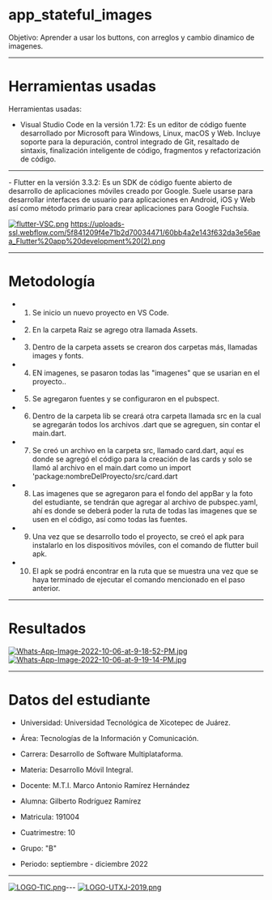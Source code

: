 # app_stateful_images

Objetivo:
Aprender a usar los buttons, con arreglos y cambio dinamico de imagenes.
<hr>

# Herramientas usadas

Herramientas usadas: 

- Visual Studio Code en la versión 1.72: Es un editor de código fuente desarrollado por Microsoft para Windows, Linux, macOS y Web. Incluye soporte para la depuración, control integrado de Git, resaltado de sintaxis, finalización inteligente de código, fragmentos y refactorización de código.
<hr>
- Flutter en la versión 3.3.2: Es un SDK de código fuente abierto de desarrollo de aplicaciones móviles creado por Google. Suele usarse para desarrollar interfaces de usuario para aplicaciones en Android, iOS y Web así como método primario para crear aplicaciones para Google Fuchsia.

[![flutter-VSC.png](https://i.postimg.cc/Jz6cCkH5/flutter-VSC.png)](https://postimg.cc/4Ychzn5Y)
https://uploads-ssl.webflow.com/5f841209f4e71b2d70034471/60bb4a2e143f632da3e56aea_Flutter%20app%20development%20(2).png

<hr>

# Metodología

- 1. Se inicio un nuevo proyecto en VS Code.
- 2. En la carpeta Raiz se agrego otra llamada Assets.
- 3. Dentro de la carpeta assets se crearon dos carpetas más, llamadas images y fonts.
- 4. EN imagenes, se pasaron todas las "imagenes" que se usarian en el proyecto..
- 5. Se agregaron fuentes y se configuraron en el pubspect.
- 6. Dentro de la carpeta lib se creará otra carpeta llamada src en la cual se agregarán todos los archivos .dart que se agreguen, sin contar el main.dart.
- 7. Se creó un archivo en la carpeta src, llamado card.dart, aquí es donde se agregó el código para la creación de las cards y solo se llamó al archivo en         el main.dart como un import 'package:nombreDelProyecto/src/card.dart
- 8. Las imagenes que se agregaron para el fondo del appBar y la foto del estudiante, se tendrán que agregar al archivo de pubspec.yaml, ahí es donde se deberá poder la ruta de todas las imagenes que se usen en el código, así como todas las fuentes.
- 9. Una vez que se desarrollo todo el proyecto, se creó el apk para instalarlo en los dispositivos móviles, con el comando de flutter buil apk.
- 10. El apk se podrá encontrar en la ruta que se muestra una vez que se haya terminado de ejecutar el comando mencionado en el paso anterior.

<hr>

# Resultados

[![Whats-App-Image-2022-10-06-at-9-18-52-PM.jpg](https://i.postimg.cc/mDWL55CH/Whats-App-Image-2022-10-06-at-9-18-52-PM.jpg)](https://postimg.cc/8FwgFwyp)
[![Whats-App-Image-2022-10-06-at-9-19-14-PM.jpg](https://i.postimg.cc/66YKr3jR/Whats-App-Image-2022-10-06-at-9-19-14-PM.jpg)](https://postimg.cc/0rMhx8q2)

<hr>


# Datos del estudiante

- Universidad: Universidad Tecnológica de Xicotepec de Juárez.
- Área: Tecnologías de la Información y Comunicación.
- Carrera: Desarrollo de Software Multiplataforma.

- Materia: Desarrollo Móvil Integral.
- Docente: M.T.I. Marco Antonio Ramírez Hernández
- Alumna: Gilberto Rodríguez Ramírez
- Matricula: 191004
- Cuatrimestre: 10
- Grupo: "B"
- Periodo: septiembre - diciembre 2022

<hr>

[![LOGO-TIC.png](https://i.postimg.cc/Dzg124Nz/LOGO-TIC.png)](https://postimg.cc/NyKKDFBh)---
[![LOGO-UTXJ-2019.png](https://i.postimg.cc/bwKqsmKC/LOGO-UTXJ-2019.png)](https://postimg.cc/rDCBHNyx)

